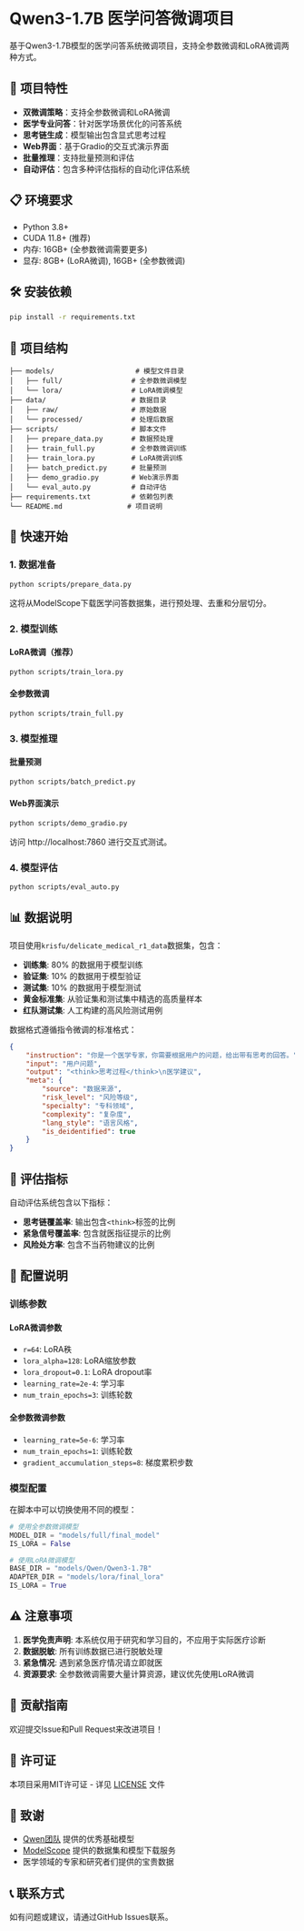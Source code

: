 # Qwen3-1.7B 医学问答微调项目

基于Qwen3-1.7B模型的医学问答系统微调项目，支持全参数微调和LoRA微调两种方式。

## 🚀 项目特性

- **双微调策略**：支持全参数微调和LoRA微调
- **医学专业问答**：针对医学场景优化的问答系统
- **思考链生成**：模型输出包含显式思考过程
- **Web界面**：基于Gradio的交互式演示界面
- **批量推理**：支持批量预测和评估
- **自动评估**：包含多种评估指标的自动化评估系统

## 📋 环境要求

- Python 3.8+
- CUDA 11.8+ (推荐)
- 内存: 16GB+ (全参数微调需要更多)
- 显存: 8GB+ (LoRA微调), 16GB+ (全参数微调)

## 🛠️ 安装依赖

```bash
pip install -r requirements.txt
```

## 📁 项目结构

```
├── models/                    # 模型文件目录
│   ├── full/                 # 全参数微调模型
│   └── lora/                 # LoRA微调模型
├── data/                     # 数据目录
│   ├── raw/                  # 原始数据
│   └── processed/            # 处理后数据
├── scripts/                  # 脚本文件
│   ├── prepare_data.py       # 数据预处理
│   ├── train_full.py         # 全参数微调训练
│   ├── train_lora.py         # LoRA微调训练
│   ├── batch_predict.py      # 批量预测
│   ├── demo_gradio.py        # Web演示界面
│   └── eval_auto.py          # 自动评估
├── requirements.txt          # 依赖包列表
└── README.md                # 项目说明
```

## 🚀 快速开始

### 1. 数据准备

```bash
python scripts/prepare_data.py
```

这将从ModelScope下载医学问答数据集，进行预处理、去重和分层切分。

### 2. 模型训练

#### LoRA微调（推荐）

```bash
python scripts/train_lora.py
```

#### 全参数微调

```bash
python scripts/train_full.py
```

### 3. 模型推理

#### 批量预测

```bash
python scripts/batch_predict.py
```

#### Web界面演示

```bash
python scripts/demo_gradio.py
```

访问 http://localhost:7860 进行交互式测试。

### 4. 模型评估

```bash
python scripts/eval_auto.py
```

## 📊 数据说明

项目使用`krisfu/delicate_medical_r1_data`数据集，包含：

- **训练集**: 80% 的数据用于模型训练
- **验证集**: 10% 的数据用于模型验证
- **测试集**: 10% 的数据用于模型测试
- **黄金标准集**: 从验证集和测试集中精选的高质量样本
- **红队测试集**: 人工构建的高风险测试用例

数据格式遵循指令微调的标准格式：
```json
{
    "instruction": "你是一个医学专家，你需要根据用户的问题，给出带有思考的回答。",
    "input": "用户问题",
    "output": "<think>思考过程</think>\n医学建议",
    "meta": {
        "source": "数据来源",
        "risk_level": "风险等级",
        "specialty": "专科领域",
        "complexity": "复杂度",
        "lang_style": "语言风格",
        "is_deidentified": true
    }
}
```

## 🎯 评估指标

自动评估系统包含以下指标：

- **思考链覆盖率**: 输出包含`<think>`标签的比例
- **紧急信号覆盖率**: 包含就医指征提示的比例
- **风险处方率**: 包含不当药物建议的比例

## 🔧 配置说明

### 训练参数

#### LoRA微调参数
- `r=64`: LoRA秩
- `lora_alpha=128`: LoRA缩放参数
- `lora_dropout=0.1`: LoRA dropout率
- `learning_rate=2e-4`: 学习率
- `num_train_epochs=3`: 训练轮数

#### 全参数微调参数
- `learning_rate=5e-6`: 学习率
- `num_train_epochs=1`: 训练轮数
- `gradient_accumulation_steps=8`: 梯度累积步数

### 模型配置

在脚本中可以切换使用不同的模型：

```python
# 使用全参数微调模型
MODEL_DIR = "models/full/final_model"
IS_LORA = False

# 使用LoRA微调模型
BASE_DIR = "models/Qwen/Qwen3-1.7B"
ADAPTER_DIR = "models/lora/final_lora"
IS_LORA = True
```

## ⚠️ 注意事项

1. **医学免责声明**: 本系统仅用于研究和学习目的，不应用于实际医疗诊断
2. **数据脱敏**: 所有训练数据已进行脱敏处理
3. **紧急情况**: 遇到紧急医疗情况请立即就医
4. **资源要求**: 全参数微调需要大量计算资源，建议优先使用LoRA微调

## 🤝 贡献指南

欢迎提交Issue和Pull Request来改进项目！

## 📄 许可证

本项目采用MIT许可证 - 详见 [LICENSE](LICENSE) 文件

## 🙏 致谢

- [Qwen团队](https://github.com/QwenLM/Qwen) 提供的优秀基础模型
- [ModelScope](https://modelscope.cn/) 提供的数据集和模型下载服务
- 医学领域的专家和研究者们提供的宝贵数据

## 📞 联系方式

如有问题或建议，请通过GitHub Issues联系。
